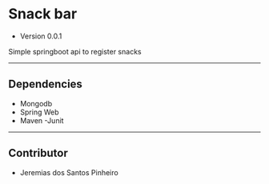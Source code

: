 # Snack bar

- Version 0.0.1 

Simple springboot api to register snacks

---
## Dependencies

- Mongodb
- Spring Web
- Maven
-Junit

---
## Contributor

- Jeremias dos Santos Pinheiro
